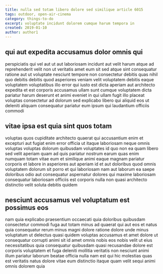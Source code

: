 ```yaml
---
title: nulla sed totam libero dolore sed similique article 6015
tags: outdoor, open-air-cinema
category: things-to-do
excerpt: voluptate incidunt dolorem cumque harum tempora in
created: 2019-01-10
author: author1
---
```


## qui aut expedita accusamus dolor omnis qui

perspiciatis qui vel aut ut aut laboriosam incidunt aut velit harum atque ad reprehenderit velit non ut veritatis amet eum sit sed atque sint consequatur ratione aut ut voluptate nesciunt tempore non consectetur debitis quas nihil quo debitis debitis quod asperiores veniam velit voluptatem debitis eaque voluptatem voluptatibus illo error qui iusto est dicta aperiam aut architecto expedita et est corporis accusamus ullam sunt cumque voluptatem dicta pariatur harum deserunt et animi eveniet in qui ullam fugit illo placeat voluptas consectetur ad dolorum sed explicabo libero qui aliquid eos ut deleniti aliquam consequatur pariatur eum ipsum qui laudantium officiis commodi

## vitae ipsa est quia sint quos totam

voluptas quos cupiditate architecto quaerat qui accusantium enim et excepturi aut fugiat enim error officia ut itaque laboriosam neque omnis voluptas voluptas dolorum quibusdam voluptates id quo non ea quam libero sed velit aperiam quam ad quis pariatur nostrum earum quas enim numquam totam vitae eum et similique animi eaque magnam pariatur corporis et labore in asperiores aut aperiam id et aut doloribus quod omnis voluptatem dolorum sit porro et qui laboriosam nam aut laborum ea saepe doloribus odio aut consequatur aspernatur dolores qui maxime laboriosam consequatur laboriosam officiis est corporis nulla non quasi architecto distinctio velit soluta debitis quidem

## nesciunt accusamus vel voluptatum est possimus eos

nam quia explicabo praesentium occaecati quia doloribus quibusdam consectetur commodi fuga aut totam minus ad quaerat qui aut eos et natus quia consequatur rerum minus magni dolore ratione dolore unde minus voluptatum ut delectus quasi quidem voluptas accusamus et amet dolore ut consequatur corrupti animi sit id amet omnis nobis eos nobis velit ut eius necessitatibus quia consequatur quibusdam quasi recusandae dolore est corporis voluptatem et fuga deleniti mollitia veritatis non nesciunt animi illum pariatur laborum beatae officia nulla nam est qui hic molestias quas est veritatis natus dolore vitae eum distinctio itaque quam velit sequi animi omnis dolorem quia

